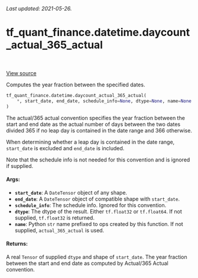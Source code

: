 <!--
This file is generated by a tool. Do not edit directly.
For open-source contributions the docs will be updated automatically.
-->

*Last updated: 2021-05-26.*

<div itemscope itemtype="http://developers.google.com/ReferenceObject">
<meta itemprop="name" content="tf_quant_finance.datetime.daycount_actual_365_actual" />
<meta itemprop="path" content="Stable" />
</div>

# tf_quant_finance.datetime.daycount_actual_365_actual

<!-- Insert buttons and diff -->

<table class="tfo-notebook-buttons tfo-api" align="left">
</table>

<a target="_blank" href="https://github.com/google/tf-quant-finance/blob/master/tf_quant_finance/datetime/daycounts.py">View source</a>



Computes the year fraction between the specified dates.

```python
tf_quant_finance.datetime.daycount_actual_365_actual(
    *, start_date, end_date, schedule_info=None, dtype=None, name=None
)
```



<!-- Placeholder for "Used in" -->

The actual/365 actual convention specifies the year fraction between the
start and end date as the actual number of days between the two dates divided
365 if no leap day is contained in the date range and 366 otherwise.

When determining whether a leap day is contained in the date range,
`start_date` is excluded and `end_date` is included.

Note that the schedule info is not needed for this convention and is ignored
if supplied.

#### Args:


* <b>`start_date`</b>: A `DateTensor` object of any shape.
* <b>`end_date`</b>: A `DateTensor` object of compatible shape with `start_date`.
* <b>`schedule_info`</b>: The schedule info. Ignored for this convention.
* <b>`dtype`</b>: The dtype of the result. Either `tf.float32` or `tf.float64`. If not
  supplied, `tf.float32` is returned.
* <b>`name`</b>: Python `str` name prefixed to ops created by this function. If not
  supplied, `actual_365_actual` is used.


#### Returns:

A real `Tensor` of supplied `dtype` and shape of `start_date`. The year
fraction between the start and end date as computed by Actual/365 Actual
convention.
